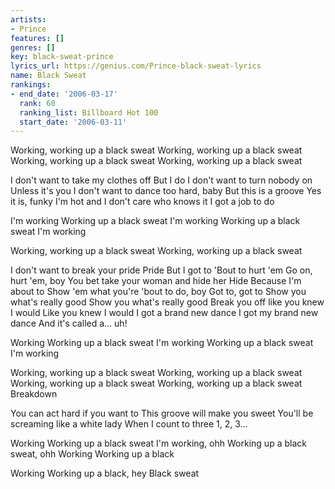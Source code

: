 ```yaml
---
artists:
- Prince
features: []
genres: []
key: black-sweat-prince
lyrics_url: https://genius.com/Prince-black-sweat-lyrics
name: Black Sweat
rankings:
- end_date: '2006-03-17'
  rank: 60
  ranking_list: Billboard Hot 100
  start_date: '2006-03-11'
---
```

Working, working up a black sweat
Working, working up a black sweat
Working, working up a black sweat
Working, working up a black sweat


I don't want to take my clothes off
But I do
I don't want to turn nobody on
Unless it's you
I don't want to dance too hard, baby
But this is a groove
Yes it is, funky
I'm hot and I don't care who knows it
I got a job to do


I'm working
Working up a black sweat
I'm working
Working up a black sweat
I'm working


Working, working up a black sweat
Working, working up a black sweat


I don't want to break your pride
Pride
But I got to
'Bout to hurt 'em
Go on, hurt 'em, boy
You bet take your woman and hide her
Hide
Because I'm about to
Show 'em what you're 'bout to do, boy
Got to, got to
Show you what's really good
Show you what's really good
Break you off like you knew I would
Like you knew I would
I got a brand new dance
I got my brand new dance
And it's called a... uh!


Working
Working up a black sweat
I'm working
Working up a black sweat
I'm working


Working, working up a black sweat
Working, working up a black sweat
Working, working up a black sweat
Working, working up a black sweat
Breakdown


You can act hard if you want to
This groove will make you sweet
You'll be screaming like a white lady
When I count to three
1, 2, 3...


Working
Working up a black sweat
I'm working, ohh
Working up a black sweat, ohh
Working
Working up a black


Working
Working up a black, hey
Black sweat
